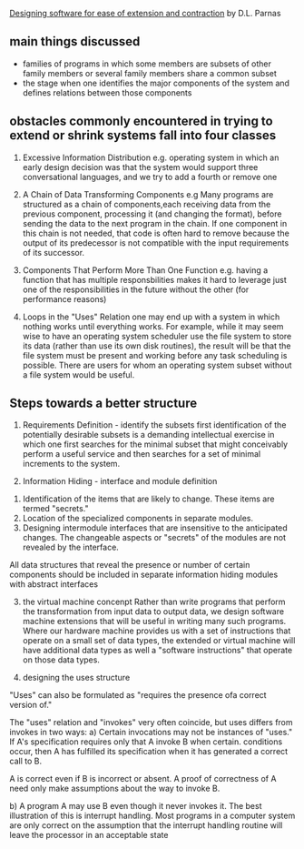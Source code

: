 [Designing software for ease of extension and contraction](https://courses.cs.washington.edu/courses/cse503/08wi/parnas-1979.pdf) by D.L. Parnas

## main things discussed

- families of programs in which some members are subsets of other family members or several family members share a common subset
- the stage when one identifies the major components of the system and defines relations between those components

## obstacles commonly encountered in trying to extend or shrink systems fall into four classes

1. Excessive Information Distribution
   e.g. operating system in which an early design decision was that the system would support three conversational languages, and we try to add a fourth or remove one

2. A Chain of Data Transforming Components
   e.g Many programs are structured as a chain of components,each receiving data from the previous component, processing it (and changing the format), before sending the data to the next program in the chain. If one component in this chain is not needed, that code is often hard to remove because the output of its predecessor is not compatible with the input requirements of its successor.

3. Components That Perform More Than One Function
   e.g. having a function that has multiple responsbilities makes it hard to leverage just one of the responsibilities in the future without the other (for performance reasons)

4. Loops in the "Uses" Relation
   one may end up with a system in which nothing works until everything works. For example, while it may seem wise to have an operating system scheduler use the file system to store its data (rather than use its own disk routines), the result will be that the file system must be present and working before any task scheduling is possible. There are users for whom an operating system subset without a file system would be useful.

## Steps towards a better structure

1. Requirements Definition - identify the subsets first
   identification of the potentially desirable subsets is a demanding intellectual exercise in which one first searches for the minimal subset that might conceivably perform a useful service and then searches for a set of minimal increments to the system.

2. Information Hiding - interface and module definition

1) Identification of the items that are likely to change. These items are termed "secrets."
2) Location of the specialized components in separate modules.
3) Designing intermodule interfaces that are insensitive to the anticipated changes. The changeable aspects or "secrets" of the modules are not revealed by the interface.

All data structures that reveal the presence or number of certain components should be included in separate information hiding modules with abstract interfaces

3. the virtual machine concenpt
   Rather than write programs that perform the transformation from input data to output data, we design software machine extensions that will be useful in writing many such programs.
   Where our hardware machine provides us with a set of instructions that operate on a small set of data types, the extended or virtual machine will have additional data types as well a "software instructions" that operate on those data types.

4. designing the uses structure

"Uses" can also be formulated as "requires the presence ofa correct version of."

The "uses" relation and "invokes" very often coincide, but uses differs from invokes in two ways:
a) Certain invocations may not be instances of "uses." If A's specification requires only that A invoke B when certain. conditions occur, then A has fulfilled its specification when it
has generated a correct call to B.

A is correct even if B is incorrect or absent. A proof of correctness of A need only make assumptions about the way to invoke B.

b) A program A may use B even though it never invokes it. The best illustration of this is interrupt handling. Most programs in a computer system are only correct on the assumption that the interrupt handling routine will leave the processor in an acceptable state

